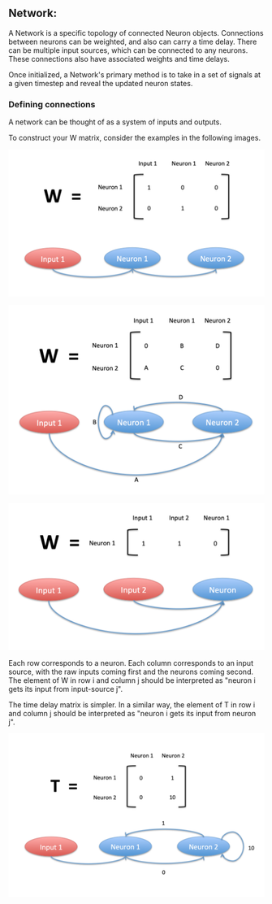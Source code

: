 ## Network:
A Network is a specific topology of connected Neuron objects. Connections between neurons can be weighted, and also can carry a time delay. There can be multiple input sources, which can be connected to any neurons. These connections also have associated weights and time delays. 

Once initialized, a Network's primary method is to take in a set of signals at a given timestep and reveal the updated neuron states. 

### Defining connections

A network can be thought of as a system of inputs and outputs. 

To construct your W matrix, consider the examples in the following images. 

![Alt text](graphics/simple_network.png "Simple network")

![Alt text](graphics/complex_network.png "Complicated network")

![Alt text](graphics/multi_input_network.png "Multi-input network")

Each row corresponds to a neuron. Each column corresponds to an input source, with the raw inputs coming first and the neurons coming second. The element of W in row i and column j should be interpreted as "neuron i gets its input from input-source j". 

The time delay matrix is simpler. In a similar way, the element of T in row i and column j should be interpreted as "neuron i gets its input from neuron j".

![Alt text](graphics/time_delay_example.png "Time delay matrix format")